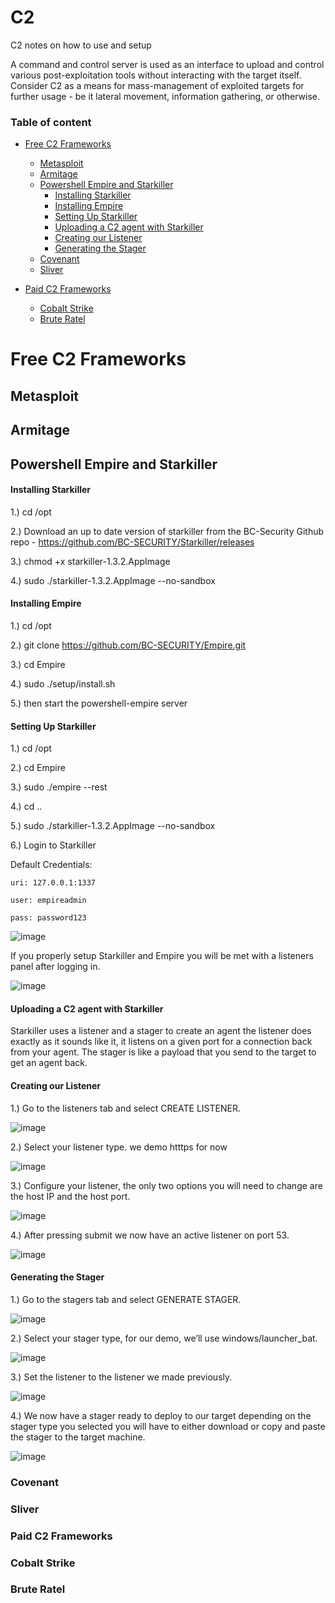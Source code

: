 # C2
C2 notes on how to use and setup 

A command and control server is used as an interface to upload and control various post-exploitation tools without interacting with the target itself. Consider C2 as a means for mass-management of exploited targets for further usage - be it lateral movement, information gathering, or otherwise. 

### Table of content

- [Free C2 Frameworks](#Free-C2-Frameworks)
  - [Metasploit](#Metasploit)
  - [Armitage](#Armitage)
  - [Powershell Empire and Starkiller](#Powershell-Empire-and-Starkiller)
    - [Installing Starkiller](#Installing-Starkiller)
    - [Installing Empire](#Installing-Empire)
    - [Setting Up Starkiller](#Setting-Up-Starkiller)
    - [Uploading a C2 agent with Starkiller](#Uploading-a-C2-agent-with-Starkiller)
    - [Creating our Listener](#Creating-our-Listener)
    - [Generating the Stager](#Generating-the-Stager)
  - [Covenant](#Covenant)
  - [Sliver](#Sliver)

- [Paid C2 Frameworks](#Paid-C2-Frameworks)
  - [Cobalt Strike](#Cobalt-Strike)
  - [Brute Ratel](#Brute-Ratel)




# Free C2 Frameworks

## Metasploit

## Armitage

## Powershell Empire and Starkiller

#### Installing Starkiller 

1.) cd /opt

2.) Download an up to date version of starkiller from the BC-Security Github repo - https://github.com/BC-SECURITY/Starkiller/releases 

3.) chmod +x starkiller-1.3.2.AppImage

4.) sudo ./starkiller-1.3.2.AppImage --no-sandbox    


#### Installing Empire

1.) cd /opt

2.) git clone https://github.com/BC-SECURITY/Empire.git

3.) cd Empire    

4.) sudo ./setup/install.sh    

5.) then start the powershell-empire server


#### Setting Up Starkiller

1.) cd /opt

2.) cd Empire

3.) sudo ./empire --rest

4.) cd ..

5.) sudo ./starkiller-1.3.2.AppImage --no-sandbox    

6.) Login to Starkiller

Default Credentials:

    uri: 127.0.0.1:1337

    user: empireadmin

    pass: password123

![image](https://user-images.githubusercontent.com/24814781/184546443-9a830855-44f0-422f-828c-0ee5ae63ad7f.png)

If you properly setup Starkiller and Empire you will be met with a listeners panel after logging in.

![image](https://user-images.githubusercontent.com/24814781/184546864-714a8f9b-19a8-4dfd-a0d4-6ce96b69eeda.png)


#### Uploading a C2 agent with Starkiller

Starkiller uses a listener and a stager to create an agent the listener does exactly as it sounds like it, it listens on a given port for a connection back from your agent. The stager is like a payload that you send to the target to get an agent back.

#### Creating our Listener

1.) Go to the listeners tab and select CREATE LISTENER.

![image](https://user-images.githubusercontent.com/24814781/184546910-b35f87ff-7e2f-490f-b546-bf35a4bfcfa3.png)

2.) Select your listener type. we demo htttps for now 

![image](https://user-images.githubusercontent.com/24814781/184546925-e2e8a9e2-4778-4991-85f7-71f033f1c7de.png)

3.) Configure your listener, the only two options you will need to change are the host IP and the host port.

![image](https://user-images.githubusercontent.com/24814781/184546930-4ab138e7-b703-4f15-a33c-03009c64b8fe.png)

4.) After pressing submit we now have an active listener on port 53.

![image](https://user-images.githubusercontent.com/24814781/184546938-5c52570b-d48d-4f4a-8f72-dc15e4a23361.png)

#### Generating the Stager

1.) Go to the stagers tab and select GENERATE STAGER.

![image](https://user-images.githubusercontent.com/24814781/184546967-174897f6-8496-41e6-b7fb-aa44e791c67c.png)

2.) Select your stager type, for our demo, we’ll use windows/launcher_bat.

![image](https://user-images.githubusercontent.com/24814781/184546974-d1bc2653-8ad4-4e63-8977-51356670930c.png)

3.) Set the listener to the listener we made previously.

![image](https://user-images.githubusercontent.com/24814781/184546986-37ecdfde-718f-431d-a8db-b209a808b43d.png)

4.) We now have a stager ready to deploy to our target depending on the stager type you selected you will have to either download or copy and paste the stager to the target machine.

![image](https://user-images.githubusercontent.com/24814781/184546995-d4481952-7cc4-4746-b261-263d0d02424c.png)



### Covenant

### Sliver 

### Paid C2 Frameworks

### Cobalt Strike

### Brute Ratel
